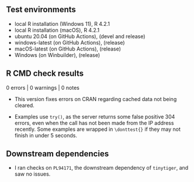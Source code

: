 ## Test environments
* local R installation (Windows 11), R 4.2.1
* local R installation (macOS), R 4.2.1
* ubuntu 20.04 (on GitHub Actions), (devel and release)
* windows-latest (on GitHub Actions), (release)
* macOS-latest (on GitHub Actions), (release)
* Windows (on Winbuilder), (release)

## R CMD check results

0 errors | 0 warnings | 0 notes

* This version fixes errors on CRAN regarding cached data not being cleared.

* Examples use `try()`, as the server returns some false positive 304 errors, even when
the call has not been made from the IP address recently.
Some examples are wrapped in `\donttest{}` if they may not finish in under 5 seconds.

## Downstream dependencies

* I ran checks on `PL94171`, the downstream dependency of `tinytiger`, and saw no issues.
